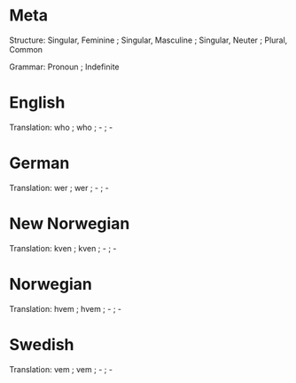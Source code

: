 Meta
====

Structure: Singular, Feminine ; Singular, Masculine ; Singular, Neuter ; Plural, Common

Grammar:   Pronoun ; Indefinite



English
=======

Translation: who ; who ; - ; -



German
======

Translation: wer ; wer ; - ; -



New Norwegian
=============

Translation: kven ; kven ; - ; -



Norwegian
=========

Translation: hvem ; hvem ; - ; -



Swedish
=======

Translation: vem ; vem ; - ; -
